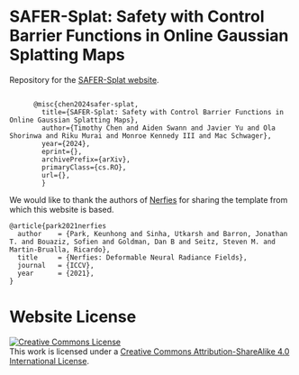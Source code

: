 # SAFER-Splat: Safety with Control Barrier Functions in Online Gaussian Splatting Maps
Repository for the [SAFER-Splat website](https://chengine.github.io/safer-splat/).
```

      @misc{chen2024safer-splat,
        title={SAFER-Splat: Safety with Control Barrier Functions in Online Gaussian Splatting Maps}, 
        author={Timothy Chen and Aiden Swann and Javier Yu and Ola Shorinwa and Riku Murai and Monroe Kennedy III and Mac Schwager},
        year={2024},
        eprint={},
        archivePrefix={arXiv},
        primaryClass={cs.RO},
        url={}, 
        }
```

We would like to thank the authors of [Nerfies](https://nerfies.github.io) for sharing the template from
which this website is based.

```
@article{park2021nerfies
  author    = {Park, Keunhong and Sinha, Utkarsh and Barron, Jonathan T. and Bouaziz, Sofien and Goldman, Dan B and Seitz, Steven M. and Martin-Brualla, Ricardo},
  title     = {Nerfies: Deformable Neural Radiance Fields},
  journal   = {ICCV},
  year      = {2021},
}
```

# Website License
<a rel="license" href="http://creativecommons.org/licenses/by-sa/4.0/"><img alt="Creative Commons License" style="border-width:0" src="https://i.creativecommons.org/l/by-sa/4.0/88x31.png" /></a><br />This work is licensed under a <a rel="license" href="http://creativecommons.org/licenses/by-sa/4.0/">Creative Commons Attribution-ShareAlike 4.0 International License</a>.